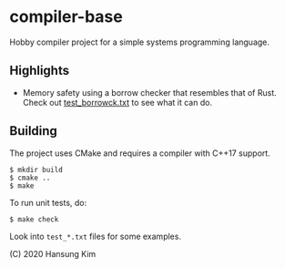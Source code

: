 compiler-base
=============

Hobby compiler project for a simple systems programming language.

Highlights
----------

* Memory safety using a borrow checker that resembles that of Rust.  Check out
  [test_borrowck.txt](test_borrowck.txt) to see what it can do.

Building
--------

The project uses CMake and requires a compiler with C++17 support.

    $ mkdir build
    $ cmake ..
    $ make

To run unit tests, do:

    $ make check

Look into `test_*.txt` files for some examples.

(C) 2020 Hansung Kim
